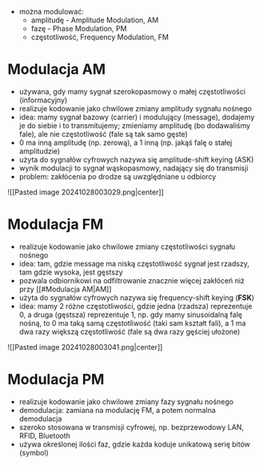 - można modulować:
	- amplitudę - Amplitude Modulation, AM
	- fazę - Phase Modulation, PM
	- częstotliwość, Frequency Modulation, FM
# Modulacja AM

- używana, gdy mamy sygnał szerokopasmowy o małej częstotliwości (informacyjny)
- realizuje kodowanie jako chwilowe zmiany amplitudy sygnału nośnego
- idea: mamy sygnał bazowy (carrier) i modulujący (message), dodajemy je do siebie i to transmitujemy; zmieniamy amplitudę (bo dodawaliśmy fale), ale nie częstotliwość (fale są tak samo gęste)
- 0 ma inną amplitudę (np. zerową), a 1 inną (np. jakąś falę o stałej amplitudzie)
- użyta do sygnałów cyfrowych nazywa się amplitude-shift keying (ASK)
- wynik modulacji to sygnał wąskopasmowy, nadający się do transmisji
- problem: zakłócenia po drodze są uwzględniane u odbiorcy

![[Pasted image 20241028003029.png|center]]
# Modulacja FM

- realizuje kodowanie jako chwilowe zmiany częstotliwości sygnału nośnego
- idea: tam, gdzie message ma niską częstotliwość sygnał jest rzadszy, tam gdzie wysoka, jest gęstszy
- pozwala odbiornikowi na odfiltrowanie znacznie więcej zakłóceń niż przy [[#Modulacja AM|AM]]
- użyta do sygnałów cyfrowych nazywa się frequency-shift keying (**FSK**)
- idea: mamy 2 różne częstotliwości, gdzie jedna (rzadsza) reprezentuje 0, a druga (gęstsza) reprezentuje 1, np. gdy mamy sinusoidalną falę nośną, to 0 ma taką samą częstotliwość (taki sam kształt fali), a 1 ma dwa razy większą częstotliwość (fale są dwa razy gęściej ułożone)

![[Pasted image 20241028003041.png|center]]

# Modulacja PM

- realizuje kodowanie jako chwilowe zmiany fazy sygnału nośnego
- demodulacja: zamiana na modulację FM, a potem normalna demodulacja
- szeroko stosowana w transmisji cyfrowej, np. bezprzewodowy LAN, RFID, Bluetooth
- używa określonej ilości faz, gdzie każda koduje unikatową serię bitów (symbol)